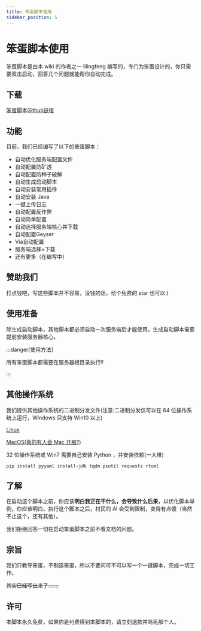 ```yaml
---
title: 笨蛋脚本使用
sidebar_position: 5
---
```


# 笨蛋脚本使用

笨蛋脚本是由本 wiki 的作者之一 lilingfeng 编写的，专门为笨蛋设计的，你只需要双击启动，回答几个问题就能帮你自动完成。

## 下载

[笨蛋脚本Github链接](https://github.com/lilingfengdev/NitWiki-Script)

## 功能

目前，我们已经编写了以下的笨蛋脚本：

* 自动优化服务端配置文件
* 自动配置防矿透
* 自动配置防种子破解
* 自动生成启动脚本
* 自动安装常用插件
* 自动安装 Java
* 一键上传日志
* 自动配置反作弊
* 自动简单配置
* 自动选择服务端核心并下载
* 自动配置Geyser
* Via自动配置
* 服务端选择+下载
* 还有更多（在编写中）

## 赞助我们

打点钱吧，写这些脚本并不容易，没钱的话，给个免费的 star 也可以:)

## 使用准备


除生成启动脚本，其他脚本都必须启动一次服务端后才能使用，生成启动脚本需要提前安装服务器核心。

:::danger[使用方法]

所有笨蛋脚本都需要在服务器根目录执行!!

:::

## 其他操作系统

我们提供其他操作系统的二进制分发文件(注意:二进制分发仅可以在 64 位操作系统上运行，Windows 只支持 Win10 以上)

[Linux](https://github.com/lilingfengdev/NitWiki-Script/releases/tag/ubuntu-latest)

[MacOS(真的有人会 Mac 开服?)](https://github.com/lilingfengdev/NitWiki-Script/releases/tag/macos-latest)

32 位操作系统或 Win7 需要自己安装 Python ，并安装依赖(一大堆)

```shell
pip install pyyaml install-jdk tqdm psutil requests rtoml
```

## 了解

在启动这个脚本之前，你应该**明白我正在干什么，会导致什么后果**，以优化脚本举例，你应该明白，执行这个脚本之后，村民的 AI 会受到限制，变得有点傻（当然不止这个，还有其他）。

我们拒绝回答一切在启动笨蛋脚本之前不看文档的问题。

## 宗旨

我们只教导笨蛋，不制造笨蛋，所以不要问可不可以写一个一键脚本，完成一切工作。

~~其实已经写出来了.......~~

## 许可

本脚本永久免费，如果你是付费得到本脚本的，请立刻退款并骂死那个人。